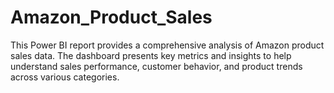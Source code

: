 # Amazon_Product_Sales
This Power BI report provides a comprehensive analysis of Amazon product sales data. The dashboard presents key metrics and insights to help understand sales performance, customer behavior, and product trends across various categories.

